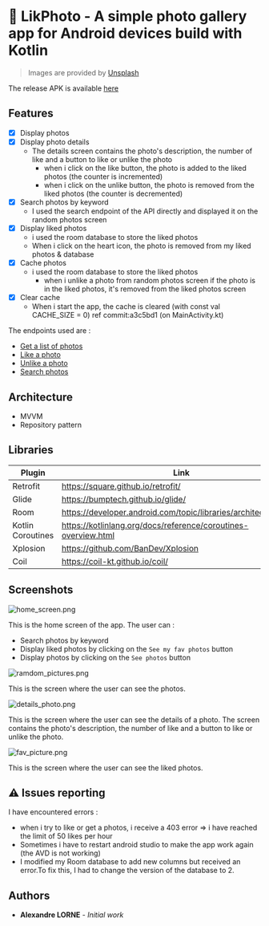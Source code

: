 # :camera_flash: LikPhoto - A simple photo gallery app for Android devices build with Kotlin
> Images are provided by [Unsplash](https://unsplash.com/)


The release APK is available [here](https://github.com/Orazure/LikePhoto/releases/tag/apk)
## Features

- [x] Display photos  
- [x] Display photo details
  - The details screen contains the photo's description, the number of like and a button to like or unlike the photo
    - when i click on the like button, the photo is added to the liked photos (the counter is incremented)
    - when i click on the unlike button, the photo is removed from the liked photos (the counter is decremented)
- [x] Search photos by keyword
  - I used the search endpoint of the API directly and displayed it on the random photos screen
- [x] Display liked photos
  - i used the room database to store the liked photos
  - When i click on the heart icon, the photo is removed from my liked photos & database
- [x] Cache photos
  - i used the room database to store the liked photos
    - when i unlike a photo from random photos screen if the photo is in the liked photos, it's removed from the liked photos screen
- [x] Clear cache
  - When i start the app, the cache is cleared (with const val CACHE_SIZE = 0) ref commit:a3c5bd1 (on MainActivity.kt)

The endpoints used are :
- [Get a list of photos](https://unsplash.com/documentation#list-photos)
- [Like a photo](https://unsplash.com/documentation#like-a-photo)
- [Unlike a photo](https://unsplash.com/documentation#unlike-a-photo)
- [Search photos](https://unsplash.com/documentation#search-photos)


## Architecture

- MVVM
- Repository pattern


## Libraries

| Plugin | Link |
| ------ |------|
| Retrofit | https://square.github.io/retrofit/ |
| Glide | https://bumptech.github.io/glide/ |
| Room | https://developer.android.com/topic/libraries/architecture/room |
| Kotlin Coroutines | https://kotlinlang.org/docs/reference/coroutines-overview.html |
| Xplosion | https://github.com/BanDev/Xplosion |
| Coil | https://coil-kt.github.io/coil/ |


## Screenshots

![home_screen.png](docs/home_screen.png)


This is the home screen of the app.
The user can :
- Search photos by keyword
- Display liked photos by clicking on the `See my fav photos` button
- Display photos by clicking on the `See photos` button

![ramdom_pictures.png](docs/ramdom_pictures.png)


This is the screen where the user can see the photos.

![details_photo.png](docs/details_photo.png)


This is the screen where the user can see the details of a photo.
The screen contains the photo's description, the number of like and a button to like or unlike the photo.

![fav_picture.png](docs/fav_picture.png)


This is the screen where the user can see the liked photos.




## :warning: Issues reporting

I have encountered errors :
- when i try to like or get a photos, i receive a 403 error => i have reached the limit of 50 likes per hour
- Sometimes i have to restart android studio to make the app work again (the AVD is not working)
- I modified my Room database to add new columns but received an error.To fix this, I had to change the version of the database to 2.


## Authors

* **Alexandre LORNE** - *Initial work*
